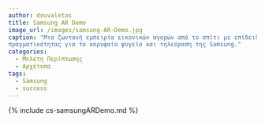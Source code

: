 ```yaml
---
author: douvaletas
title: Samsung AR Demo 
image_url: /images/samsung-AR-Demo.jpg
caption: "Μια ζωντανή εμπειρία εικονικών αγορών από το σπίτι με επίδειξη επαυξημένης 
πραγματικότητας για το κορυφαίο ψυγείο και τηλεόραση της Samsung."
categories:
  - Μελέτη Περίπτωσης
  - Αρχέτυπα
tags:
  - Samsung 
  - success
---
```


{% include cs-samsungARDemo.md %}
